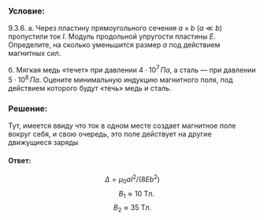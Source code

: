 ###  Условие: 

$9.3.6.$ а. Через пластину прямоугольного сечения $a × b$ $(a \ll b)$ пропустили ток $I$. Модуль продольной упругости пластины $E$. Определите, на сколько уменьшится размер $a$ под действием магнитных сил. 

б. Мягкая медь «течет» при давлении $4 \cdot 10^7 \, Па$, а сталь — при давлении $5 \cdot 10^8 \, Па.$ Оцените минимальную индукцию магнитного поля, под действием которого будут «течь» медь и сталь. 

###  Решение: 

Тут, имеется ввиду что ток в одном месте создает магнитное поле вокруг себя, и свою очередь, это поле действует на другие движущиеся заряды 

####  Ответ: 

$$\Delta=\mu_{0}aI^{2}/(8Eb^{2})$$ $$\quad B_{1}\approx10\textrm{ Tл.}$$ $$B_{2}\approx35\textrm{ Tл}.$$

  

